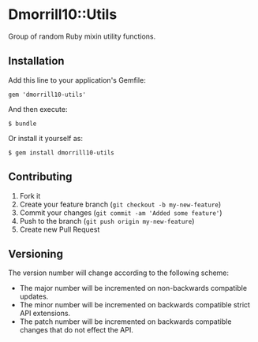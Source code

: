 # Dmorrill10::Utils

Group of random Ruby mixin utility functions.

## Installation

Add this line to your application's Gemfile:

    gem 'dmorrill10-utils'

And then execute:

    $ bundle

Or install it yourself as:

    $ gem install dmorrill10-utils

## Contributing

1. Fork it
2. Create your feature branch (`git checkout -b my-new-feature`)
3. Commit your changes (`git commit -am 'Added some feature'`)
4. Push to the branch (`git push origin my-new-feature`)
5. Create new Pull Request

## Versioning
The version number will change according to the following scheme:
- The major number will be incremented on non-backwards compatible updates.
- The minor number will be incremented on backwards compatible strict API extensions.
- The patch number will be incremented on backwards compatible changes that do not effect the API.